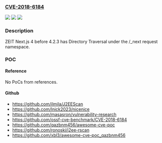 ### [CVE-2018-6184](https://cve.mitre.org/cgi-bin/cvename.cgi?name=CVE-2018-6184)
![](https://img.shields.io/static/v1?label=Product&message=n%2Fa&color=blue)
![](https://img.shields.io/static/v1?label=Version&message=n%2Fa&color=blue)
![](https://img.shields.io/static/v1?label=Vulnerability&message=n%2Fa&color=brighgreen)

### Description

ZEIT Next.js 4 before 4.2.3 has Directory Traversal under the /_next request namespace.

### POC

#### Reference
No PoCs from references.

#### Github
- https://github.com/ilmila/J2EEScan
- https://github.com/lnick2023/nicenice
- https://github.com/masasron/vulnerability-research
- https://github.com/ossf-cve-benchmark/CVE-2018-6184
- https://github.com/qazbnm456/awesome-cve-poc
- https://github.com/ronoski/j2ee-rscan
- https://github.com/xbl3/awesome-cve-poc_qazbnm456

